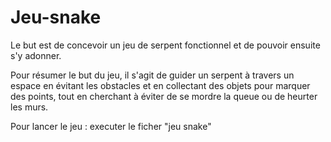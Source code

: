 # Jeu-snake

Le but est de concevoir un jeu de serpent fonctionnel et de pouvoir ensuite s'y adonner.

Pour résumer le but du jeu, il s'agit de guider un serpent à travers un espace en évitant les obstacles et en collectant des objets pour marquer des points, tout en cherchant à éviter de se mordre la queue ou de heurter les murs.

Pour lancer le jeu : executer le ficher "jeu snake"

